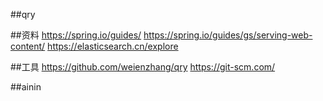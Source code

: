 ##qry

##资料
https://spring.io/guides/
https://spring.io/guides/gs/serving-web-content/
https://elasticsearch.cn/explore

##工具
https://github.com/weienzhang/qry
https://git-scm.com/

##ainin
